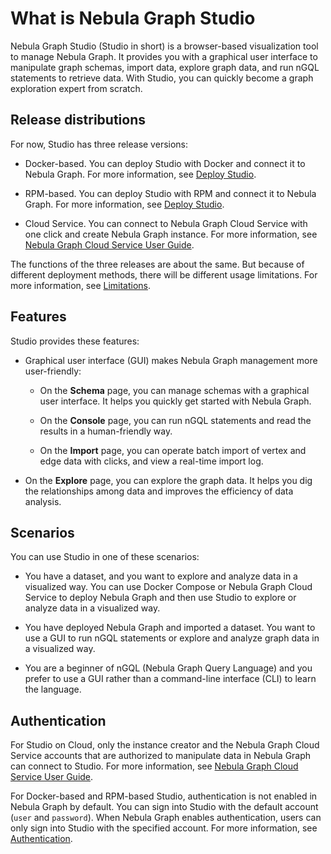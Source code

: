 # What is Nebula Graph Studio

Nebula Graph Studio (Studio in short) is a browser-based visualization tool to manage Nebula Graph. It provides you with a graphical user interface to manipulate graph schemas, import data, explore graph data, and run nGQL statements to retrieve data. With Studio, you can quickly become a graph exploration expert from scratch.

## Release distributions

For now, Studio has three release versions:

- Docker-based. You can deploy Studio with Docker and connect it to Nebula Graph. For more information, see [Deploy Studio](../install-configure/st-ug-deploy.md).

- RPM-based. You can deploy Studio with RPM and connect it to Nebula Graph. For more information, see [Deploy Studio](../install-configure/st-ug-deploy.md).

- Cloud Service. You can connect to Nebula Graph Cloud Service with one click and create Nebula Graph instance. For more information, see [Nebula Graph Cloud Service User Guide](https://cloud-docs.nebula-cloud.io/en/posts/toc/dbaas-ug-toc/).

The functions of the three releases are about the same. But because of different deployment methods, there will be different usage limitations. For more information, see [Limitations](../about-studio/st-ug-limitations.md).

## Features

Studio provides these features:

- Graphical user interface (GUI) makes Nebula Graph management more user-friendly:

   - On the **Schema** page, you can manage schemas with a graphical user interface. It helps you quickly get started with Nebula Graph.

   - On the **Console** page, you can run nGQL statements and read the results in a human-friendly way.

   - On the **Import** page, you can operate batch import of vertex and edge data with clicks, and view a real-time import log.

- On the **Explore** page, you can explore the graph data. It helps you dig the relationships among data and improves the efficiency of data analysis.

## Scenarios

You can use Studio in one of these scenarios:

- You have a dataset, and you want to explore and analyze data in a visualized way. You can use Docker Compose or Nebula Graph Cloud Service to deploy Nebula Graph and then use Studio to explore or analyze data in a visualized way.  

- You have deployed Nebula Graph and imported a dataset. You want to use a GUI to run nGQL statements or explore and analyze graph data in a visualized way.  

- You are a beginner of nGQL (Nebula Graph Query Language) and you prefer to use a GUI rather than a command-line interface (CLI) to learn the language.  

## Authentication

For Studio on Cloud, only the instance creator and the Nebula Graph Cloud Service accounts that are authorized to manipulate data in Nebula Graph can connect to Studio. For more information, see [Nebula Graph Cloud Service User Guide](https://cloud-docs.nebula-cloud.io/en/posts/toc/dbaas-ug-toc/).

For Docker-based and RPM-based Studio, authentication is not enabled in Nebula Graph by default. You can sign into Studio with the default account (`user` and `password`). When Nebula Graph enables authentication, users can only sign into Studio with the specified account. For more information, see [Authentication](../../7.data-security/1.authentication/1.authentication.md).
